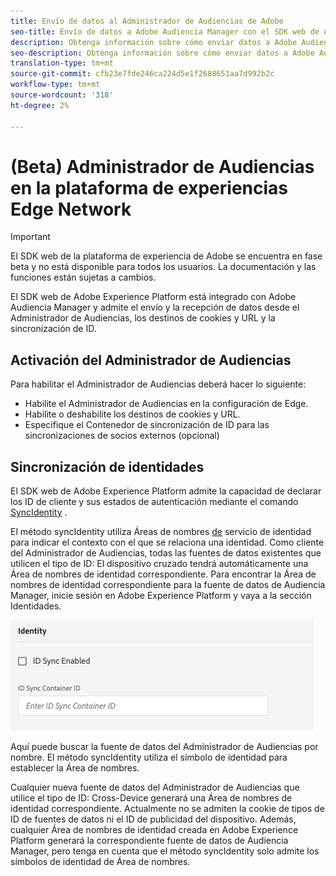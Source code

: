 ```yaml
---
title: Envío de datos al Administrador de Audiencias de Adobe
seo-title: Envío de datos a Adobe Audiencia Manager con el SDK web de Adobe Experience Platform
description: Obtenga información sobre cómo enviar datos a Adobe Audiencia Manager con el SDK web de la plataforma de experiencia
seo-description: Obtenga información sobre cómo enviar datos a Adobe Audiencia Manager con el SDK web de la plataforma de experiencia
translation-type: tm+mt
source-git-commit: cfb23e7fde246ca224d5e1f2688651aa7d992b2c
workflow-type: tm+mt
source-wordcount: '318'
ht-degree: 2%

---
```



# (Beta) Administrador de Audiencias en la plataforma de experiencias Edge Network

>[!IMPORTANT]
>
>El SDK web de la plataforma de experiencia de Adobe se encuentra en fase beta y no está disponible para todos los usuarios. La documentación y las funciones están sujetas a cambios.

El SDK web de Adobe Experience Platform está integrado con Adobe Audiencia Manager y admite el envío y la recepción de datos desde el Administrador de Audiencias, los destinos de cookies y URL y la sincronización de ID.

## Activación del Administrador de Audiencias

Para habilitar el Administrador de Audiencias deberá hacer lo siguiente:

- Habilite el Administrador de Audiencias en la configuración [](../../fundamentals/edge-configuration.md)de Edge.
- Habilite o deshabilite los destinos de cookies y URL.
- Especifique el Contenedor de sincronización de ID para las sincronizaciones de socios externos (opcional)

## Sincronización de identidades

El SDK web de Adobe Experience Platform admite la capacidad de declarar los ID de cliente y sus estados de autenticación mediante el comando [SyncIdentity](../../fundamentals/identity.md) .

El método syncIdentity utiliza Áreas de nombres [de](../../../identity/../identity-service/namespaces.md) servicio de identidad para indicar el contexto con el que se relaciona una identidad. Como cliente del Administrador de Audiencias, todas las fuentes de datos existentes que utilicen el tipo de ID: El dispositivo cruzado tendrá automáticamente una Área de nombres de identidad correspondiente. Para encontrar la Área de nombres de identidad correspondiente para la fuente de datos de Audiencia Manager, inicie sesión en Adobe Experience Platform y vaya a la sección Identidades.

![Vista de la IU de Áreas de nombres](../../../assets/edge_configuration_identity.png)

Aquí puede buscar la fuente de datos del Administrador de Audiencias por nombre. El método syncIdentity utiliza el símbolo de identidad para establecer la Área de nombres.

Cualquier nueva fuente de datos del Administrador de Audiencias que utilice el tipo de ID: Cross-Device generará una Área de nombres de identidad correspondiente. Actualmente no se admiten la cookie de tipos de ID de fuentes de datos ni el ID de publicidad del dispositivo. Además, cualquier Área de nombres de identidad creada en Adobe Experience Platform generará la correspondiente fuente de datos de Audiencia Manager, pero tenga en cuenta que el método syncIdentity solo admite los símbolos de identidad de Área de nombres.
